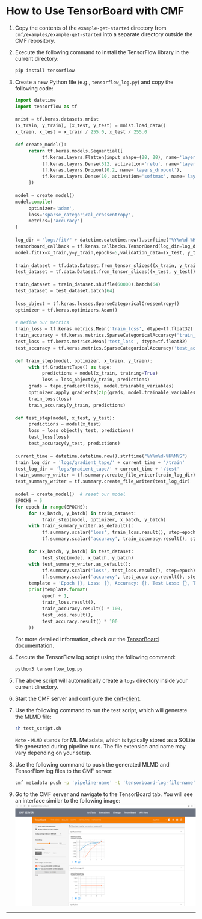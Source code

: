 # How to Use TensorBoard with CMF

1. Copy the contents of the `example-get-started` directory from  
	`cmf/examples/example-get-started` into a separate directory outside the CMF repository.

2. Execute the following command to install the TensorFlow library in the
	current directory:
  	```bash
  	pip install tensorflow
  	```

3. Create a new Python file (e.g., `tensorflow_log.py`) and copy the following code:

	```python
	import datetime
	import tensorflow as tf

	mnist = tf.keras.datasets.mnist
	(x_train, y_train), (x_test, y_test) = mnist.load_data()
	x_train, x_test = x_train / 255.0, x_test / 255.0

	def create_model():
		 return tf.keras.models.Sequential([
			  tf.keras.layers.Flatten(input_shape=(28, 28), name='layers_flatten'),
			  tf.keras.layers.Dense(512, activation='relu', name='layers_dense'),
			  tf.keras.layers.Dropout(0.2, name='layers_dropout'),
			  tf.keras.layers.Dense(10, activation='softmax', name='layers_dense_2')
		 ])

	model = create_model()
	model.compile(
		 optimizer='adam',
		 loss='sparse_categorical_crossentropy',
		 metrics=['accuracy']
	)

	log_dir = "logs/fit/" + datetime.datetime.now().strftime("%Y%m%d-%H%M%S")
	tensorboard_callback = tf.keras.callbacks.TensorBoard(log_dir=log_dir, histogram_freq=1)
	model.fit(x=x_train,y=y_train,epochs=5,validation_data=(x_test, y_test),callbacks=[tensorboard_callback])

	train_dataset = tf.data.Dataset.from_tensor_slices((x_train, y_train))
	test_dataset = tf.data.Dataset.from_tensor_slices((x_test, y_test))

	train_dataset = train_dataset.shuffle(60000).batch(64)
	test_dataset = test_dataset.batch(64)

	loss_object = tf.keras.losses.SparseCategoricalCrossentropy()
	optimizer = tf.keras.optimizers.Adam()

	# Define our metrics
	train_loss = tf.keras.metrics.Mean('train_loss', dtype=tf.float32)
	train_accuracy = tf.keras.metrics.SparseCategoricalAccuracy('train_accuracy')
	test_loss = tf.keras.metrics.Mean('test_loss', dtype=tf.float32)
	test_accuracy = tf.keras.metrics.SparseCategoricalAccuracy('test_accuracy')

	def train_step(model, optimizer, x_train, y_train):
		 with tf.GradientTape() as tape:
			  predictions = model(x_train, training=True)
			  loss = loss_object(y_train, predictions)
		 grads = tape.gradient(loss, model.trainable_variables)
		 optimizer.apply_gradients(zip(grads, model.trainable_variables))
		 train_loss(loss)
		 train_accuracy(y_train, predictions)

	def test_step(model, x_test, y_test):
		 predictions = model(x_test)
		 loss = loss_object(y_test, predictions)
		 test_loss(loss)
		 test_accuracy(y_test, predictions)

	current_time = datetime.datetime.now().strftime("%Y%m%d-%H%M%S")
	train_log_dir = 'logs/gradient_tape/' + current_time + '/train'
	test_log_dir = 'logs/gradient_tape/' + current_time + '/test'
	train_summary_writer = tf.summary.create_file_writer(train_log_dir)
	test_summary_writer = tf.summary.create_file_writer(test_log_dir)

	model = create_model()  # reset our model
	EPOCHS = 5
	for epoch in range(EPOCHS):
		 for (x_batch, y_batch) in train_dataset:
			  train_step(model, optimizer, x_batch, y_batch)
		 with train_summary_writer.as_default():
			  tf.summary.scalar('loss', train_loss.result(), step=epoch)
			  tf.summary.scalar('accuracy', train_accuracy.result(), step=epoch)

		 for (x_batch, y_batch) in test_dataset:
			  test_step(model, x_batch, y_batch)
		 with test_summary_writer.as_default():
			  tf.summary.scalar('loss', test_loss.result(), step=epoch)
			  tf.summary.scalar('accuracy', test_accuracy.result(), step=epoch)
		 template = 'Epoch {}, Loss: {}, Accuracy: {}, Test Loss: {}, Test Accuracy: {}'
		 print(template.format(
			  epoch + 1,
			  train_loss.result(),
			  train_accuracy.result() * 100,
			  test_loss.result(),
			  test_accuracy.result() * 100
		 ))
	```

	For more detailed information, check out the [TensorBoard documentation](https://www.tensorflow.org/tensorboard/get_started).

4. Execute the TensorFlow log script using the following command:
	```bash
	python3 tensorflow_log.py
	```

5. The above script will automatically create a `logs` directory inside your current directory.

6. Start the CMF server and configure the [cmf-client](step-by-step.md).

7. Use the following command to run the test script, which will generate the MLMD file:
	```bash
	sh test_script.sh
	```
	`Note` - `MLMD` stands for ML Metadata, which is typically stored as a SQLite file generated during pipeline runs. The file extension and name may vary depending on your setup.

8. Use the following command to push the generated MLMD and TensorFlow log files to the CMF server:
	```bash
	cmf metadata push -p 'pipeline-name' -t 'tensorboard-log-file-name'
	```

9. Go to the CMF server and navigate to the TensorBoard tab. You will see an interface similar to the following image:  
	![image](../assets/Tensorboard.png)

---
